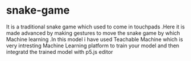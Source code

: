 # snake-game
It is a traditional snake game which used to come in touchpads .Here it is made advanced by making gestures to move the snake  game by which Machine learning .In this model i have used Teachable Machine which is very intresting Machine Learning platform to train your model and then integratd the trained model with p5.js editor
